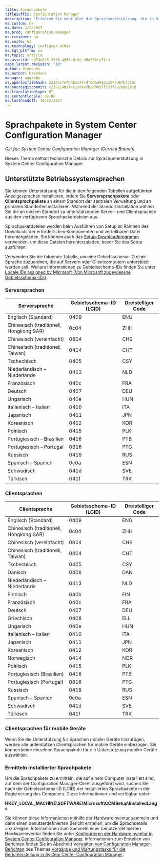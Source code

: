 ```yaml
---
title: Sprachpakete
titleSuffix: Configuration Manager
description: "Erfahren Sie mehr über die Sprachunterstützung, die in System Center Configuration Manager zur Verfügung steht."
ms.custom: na
ms.date: 1/3/2017
ms.prod: configuration-manager
ms.reviewer: na
ms.suite: na
ms.technology: configmgr-other
ms.tgt_pltfrm: na
ms.topic: article
ms.assetid: cd74e5f5-33f6-4566-8c9d-d6a93bfe71ed
caps.latest.revision: "10"
author: Brenduns
ms.author: brenduns
manager: angrobe
ms.openlocfilehash: 22175cfe703b2a0fcdf8dba923c5277b67bf315c
ms.sourcegitcommit: c236214b2fcc13dae7bad96d7fb33f692868191d
ms.translationtype: HT
ms.contentlocale: de-DE
ms.lasthandoff: 10/12/2017
---
```

# <a name="language-packs-in-system-center-configuration-manager"></a>Sprachpakete in System Center Configuration Manager

*Gilt für: System Center Configuration Manager (Current Branch)*

Dieses Thema enthält technische Details zur Sprachunterstützung in System Center Configuration Manager.  

## <a name="BKMK_SupLanguagePacks"></a> Unterstützte Betriebssystemsprachen  
 Sie können Unterstützung für die in den folgenden Tabellen aufgeführten Anzeigesprachen installieren, indem Sie **Serversprachpakete** oder **Clientsprachpakete** an einem Standort der zentralen Verwaltung und an primären Standorten installieren. Während der Standortinstallation wählen Sie die an diesem Standort zu unterstützenden Server- und Clientsprachen aus den verfügbaren Sprachpaketdateien aus.

 Sprachpaketdateien werden beim Ausführen von Setup im Rahmen des Downloads der erforderlichen Komponenten und verteilbaren Datei heruntergeladen. Sie können auch das [Setup-Downloadprogramm](setup-downloader.md) verwenden, um diese Dateien herunterzuladen, bevor Sie das Setup ausführen.   

 Verwenden Sie die folgende Tabelle, um eine Gebietsschema-ID einer Sprache zuzuordnen, die auf Servern oder Clientcomputern unterstützt werden soll. Weitere Informationen zu Gebietsschema-IDs finden Sie unter [Locale IDs assigned by Microsoft (Von Microsoft zugewiesene Gebietsschema-IDs)](http://go.microsoft.com/fwlink/p/?LinkId=252609).  

### <a name="server-languages"></a>Serversprachen  

|Serversprache|Gebietsschema-ID (LCID)|Dreistelliger Code|  
|---------------------|------------------------|-----------------------|  
|Englisch (Standard)|0409|ENU|  
|Chinesisch (traditionell, Hongkong SAR)|0c04|ZHH|  
|Chinesisch (vereinfacht)|0804|CHS|  
|Chinesisch (traditionell, Taiwan)|0404|CHT|  
|Tschechisch|0405|CSY|  
|Niederländisch – Niederlande|0413|NLD|  
|Französisch|040c|FRA|  
|Deutsch|0407|DEU|  
|Ungarisch|040e|HUN|  
|Italienisch – Italien|0410|ITA|  
|Japanisch|0411|JPN|  
|Koreanisch|0412|KOR|  
|Polnisch|0415|PLK|  
|Portugiesisch – Brasilien|0416|PTB|  
|Portugiesisch – Portugal|0816|PTG|  
|Russisch|0419|RUS|  
|Spanisch – Spanien|0c0a|ESN|  
|Schwedisch|041d|SVE|  
|Türkisch|041f|TRK|  

### <a name="client-languages"></a>Clientsprachen  

|Clientsprache|Gebietsschema-ID (LCID)|Dreistelliger Code|  
|---------------------|------------------------|-----------------------|  
|Englisch (Standard)|0409|ENG|  
|Chinesisch (traditionell, Hongkong SAR)|0c04|ZHH|  
|Chinesisch (vereinfacht)|0804|CHS|  
|Chinesisch (traditionell, Taiwan)|0404|CHT|  
|Tschechisch|0405|CSY|  
|Dänisch|0406|DAN|  
|Niederländisch – Niederlande|0413|NLD|  
|Finnisch|040b|FIN|  
|Französisch|040c|FRA|  
|Deutsch|0407|DEU|  
|Griechisch|0408|ELL|  
|Ungarisch|040e|HUN|  
|Italienisch – Italien|0410|ITA|  
|Japanisch|0411|JPN|  
|Koreanisch|0412|KOR|  
|Norwegisch|0414|NOR|  
|Polnisch|0415|PLK|  
|Portugiesisch (Brasilien)|0416|PTB|  
|Portugiesisch (Portugal)|0816|PTG|  
|Russisch|0419|RUS|  
|Spanisch – Spanien|0c0a|ESN|  
|Schwedisch|041d|SVE|  
|Türkisch|041f|TRK|  

### <a name="mobile-device-client-languages"></a>Clientsprachen für mobile Geräte  
 Wenn Sie die Unterstützung für Sprachen mobiler Geräte hinzufügen, werden alle unterstützen Clientsprachen für mobile Geräte einbezogen. Sie können keine einzelnen Sprachpakete für die Unterstützung mobiler Geräte auswählen.  

### <a name="identify-installed-language-packs"></a>Ermitteln installierter Sprachpakete  
Um die Sprachpakete zu ermitteln, die auf einem Computer installiert sind, auf dem der Configuration Manager-Client ausgeführt wird, suchen Sie nach der Gebietsschema-ID (LCID) der installierten Sprachpakete in der Registrierung des Computers. Diese Informationen sind verfügbar unter:

 **HKEY_LOCAL_MACHINE\SOFTWARE\Microsoft\CCMSetup\InstalledLangs**  

Sie können diese Informationen mithilfe der Hardwareinventur sammeln und dann einen benutzerdefinierten Bericht erstellen, um die Sprachdetails anzuzeigen. Informationen zum Sammeln einer benutzerdefinierten Hardwareinventur finden Sie unter [Konfigurieren der Hardwareinventur in System Center Configuration Manager](../../../../core/clients/manage/inventory/configure-hardware-inventory.md). Informationen zum Erstellen von Berichten finden Sie im Abschnitt [Verwalten von Configuration Manager-Berichten](../../../../core/servers/manage/operations-and-maintenance-for-reporting.md#BKMK_ManageReports) des Themas [Vorgänge und Wartungstasks für die Berichterstellung in System Center Configuration Manager](../../../../core/servers/manage/operations-and-maintenance-for-reporting.md).  
